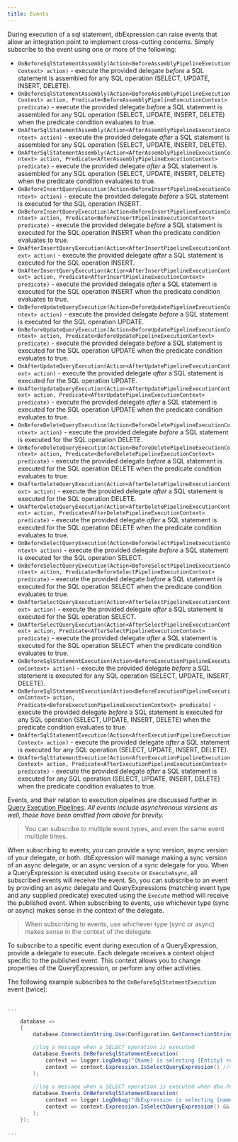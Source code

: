 ```yaml
---
title: Events
---
```


During execution of a sql statement, dbExpression can raise events that allow an integration point to implement cross-cutting concerns.  Simply subscribe to the event using one or more of the following:


* ```OnBeforeSqlStatementAssembly(Action<BeforeAssemblyPipelineExecutionContext> action)``` - execute the provided delegate *before* a SQL statement is assembled for any SQL operation (SELECT, UPDATE, INSERT, DELETE).
* ```OnBeforeSqlStatementAssembly(Action<BeforeAssemblyPipelineExecutionContext> action, Predicate<BeforeAssemblyPipelineExecutionContext> predicate)``` - execute the provided delegate *before* a SQL statement is assembled for any SQL operation (SELECT, UPDATE, INSERT, DELETE) when the predicate condition evaluates to true.
* ```OnAfterSqlStatementAssembly(Action<AfterAssemblyPipelineExecutionContext> action)``` - execute the provided delegate *after* a SQL statement is assembled for any SQL operation (SELECT, UPDATE, INSERT, DELETE).
* ```OnAfterSqlStatementAssembly(Action<AfterAssemblyPipelineExecutionContext> action, Predicate<AfterAssemblyPipelineExecutionContext> predicate)``` - execute the provided delegate *after* a SQL statement is assembled for any SQL operation (SELECT, UPDATE, INSERT, DELETE) when the predicate condition evaluates to true.
* ```OnBeforeInsertQueryExecution(Action<BeforeInsertPipelineExecutionContext> action)``` - execute the provided delegate *before* a SQL statement is executed for the SQL operation INSERT.
* ```OnBeforeInsertQueryExecution(Action<BeforeInsertPipelineExecutionContext> action, Predicate<BeforeInsertPipelineExecutionContext> predicate)``` - execute the provided delegate *before* a SQL statement is executed for the SQL operation INSERT when the predicate condition evaluates to true.
* ```OnAfterInsertQueryExecution(Action<AfterInsertPipelineExecutionContext> action)``` - execute the provided delegate *after* a SQL statement is executed for the SQL operation INSERT.
* ```OnAfterInsertQueryExecution(Action<AfterInsertPipelineExecutionContext> action, Predicate<AfterInsertPipelineExecutionContext> predicate)``` - execute the provided delegate *after* a SQL statement is executed for the SQL operation INSERT when the predicate condition evaluates to true.
* ```OnBeforeUpdateQueryExecution(Action<BeforeUpdatePipelineExecutionContext> action)``` - execute the provided delegate *before* a SQL statement is executed for the SQL operation UPDATE.
* ```OnBeforeUpdateQueryExecution(Action<BeforeUpdatePipelineExecutionContext> action, Predicate<BeforeUpdatePipelineExecutionContext> predicate)``` - execute the provided delegate *before* a SQL statement is executed for the SQL operation UPDATE when the predicate condition evaluates to true.
* ```OnAfterUpdateQueryExecution(Action<AfterUpdatePipelineExecutionContext> action)``` - execute the provided delegate *after* a SQL statement is executed for the SQL operation UPDATE.
* ```OnAfterUpdateQueryExecution(Action<AfterUpdatePipelineExecutionContext> action, Predicate<AfterUpdatePipelineExecutionContext> predicate)``` - execute the provided delegate *after* a SQL statement is executed for the SQL operation UPDATE when the predicate condition evaluates to true.
* ```OnBeforeDeleteQueryExecution(Action<BeforeDeletePipelineExecutionContext> action)``` - execute the provided delegate *before* a SQL statement is executed for the SQL operation DELETE.
* ```OnBeforeDeleteQueryExecution(Action<BeforeDeletePipelineExecutionContext> action, Predicate<BeforeDeletePipelineExecutionContext> predicate)``` - execute the provided delegate *before* a SQL statement is executed for the SQL operation DELETE when the predicate condition evaluates to true.
* ```OnAfterDeleteQueryExecution(Action<AfterDeletePipelineExecutionContext> action)``` - execute the provided delegate *after* a SQL statement is executed for the SQL operation DELETE.
* ```OnAfterDeleteQueryExecution(Action<AfterDeletePipelineExecutionContext> action, Predicate<AfterDeletePipelineExecutionContext> predicate)``` - execute the provided delegate *after* a SQL statement is executed for the SQL operation DELETE when the predicate condition evaluates to true.
* ```OnBeforeSelectQueryExecution(Action<BeforeSelectPipelineExecutionContext> action)``` - execute the provided delegate *before* a SQL statement is executed for the SQL operation SELECT.
* ```OnBeforeSelectQueryExecution(Action<BeforeSelectPipelineExecutionContext> action, Predicate<BeforeSelectPipelineExecutionContext> predicate)``` - execute the provided delegate *before* a SQL statement is executed for the SQL operation SELECT when the predicate condition evaluates to true.
* ```OnAfterSelectQueryExecution(Action<AfterSelectPipelineExecutionContext> action)``` - execute the provided delegate *after* a SQL statement is executed for the SQL operation SELECT.
* ```OnAfterSelectQueryExecution(Action<AfterSelectPipelineExecutionContext> action, Predicate<AfterSelectPipelineExecutionContext> predicate)``` - execute the provided delegate *after* a SQL statement is executed for the SQL operation SELECT when the predicate condition evaluates to true.
* ```OnBeforeSqlStatementExecution(Action<BeforeExecutionPipelineExecutionContext> action)``` - execute the provided delegate *before* a SQL statement is executed for any SQL operation (SELECT, UPDATE, INSERT, DELETE).
* ```OnBeforeSqlStatementExecution(Action<BeforeExecutionPipelineExecutionContext> action, Predicate<BeforeExecutionPipelineExecutionContext> predicate)``` - execute the provided delegate *before* a SQL statement is executed for any SQL operation (SELECT, UPDATE, INSERT, DELETE) when the predicate condition evaluates to true.
* ```OnAfterSqlStatementExecution(Action<AfterExecutionPipelineExecutionContext> action)``` - execute the provided delegate *after* a SQL statement is executed for any SQL operation (SELECT, UPDATE, INSERT, DELETE).
* ```OnAfterSqlStatementExecution(Action<AfterExecutionPipelineExecutionContext> action, Predicate<AfterExecutionPipelineExecutionContext> predicate)``` - execute the provided delegate *after* a SQL statement is executed for any SQL operation (SELECT, UPDATE, INSERT, DELETE) when the predicate condition evaluates to true.

Events, and their relation to execution pipelines are discussed further in [Query Execution Pipelines](/QueryExecutionPipelines/Query-Execution-Pipelines).  *All events include asynchronous versions as well, those have been omitted from above for brevity.*

> You can subscribe to multiple event types, and even the same event multiple times.

When subscribing to events, you can provide a sync version, async version of your delegate, or both.  dbExpression will manage making a sync version of an async delegate, or an async version of a sync delegate for you.  When a QueryExpression is executed using ```Execute``` or ```ExecuteAsync```, all subscribed events will receive the event.  So, you can subscribe to an event by providing an async delegate and QueryExpressions (matching event type and any supplied predicate) executed using the ```Execute``` method will receive the published event.  When subscribing to events, use whichever type (sync or async) makes sense in the context of the delegate.

> When subscribing to events, use whichever type (sync or async) makes sense in the context of the delegate.

To subscribe to a specific event during execution of a QueryExpression, provide a delegate to execute.  Each delegate receives a context object specific to the published event.  This context allows you to change properties of the QueryExpression, or perform any other activities.

The following example subscribes to the ```OnBeforeSqlStatmentExecution``` event (twice):
```csharp

...

	database =>
	{
		database.ConnectionString.Use(Configuration.GetConnectionString("Default"));

		//log a message when a SELECT operation is executed
		database.Events.OnBeforeSqlStatementExecution(
			context => logger.LogDebug("{Name} is selecting {Entity} records.", HttpContext.User.Name, context.EntityType), 
			context => context.Expression.IsSelectQueryExpression() //<- execute only when the expression is SELECT
		);
		
		//log a message when a SELECT operation is executed when dbo.Person is in the FROM clause
		database.Events.OnBeforeSqlStatementExecution(
			context => logger.LogDebug("dbExpression is selecting {nameof(Person)} records."),
			context => context.Expression.IsSelectQueryExpression() && (context.Expression as SelectQueryExpression)?.From is PersonEntity //<- execute only when the expression is SELECT and the FROM is dbo.Person.  context.Expression may be a SelectSetQueryExpression, so using null coalescing
		);
	});

...
```